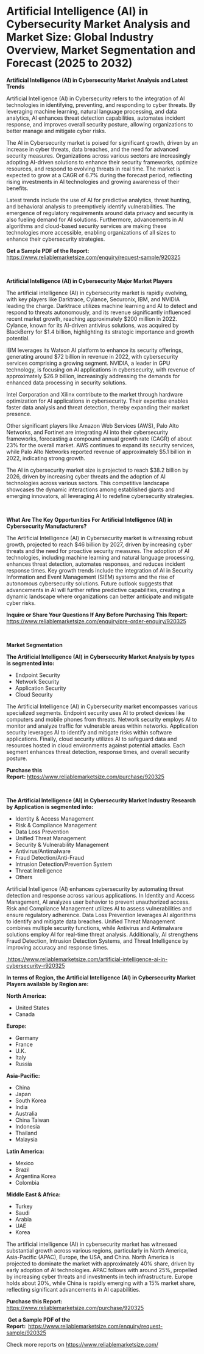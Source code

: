 <p><h1>Artificial Intelligence (AI) in Cybersecurity Market Analysis and Market Size: Global Industry Overview, Market Segmentation and Forecast (2025 to 2032)</h1></p><p><strong>Artificial Intelligence (AI) in Cybersecurity Market Analysis and Latest Trends</strong></p>
<p><p>Artificial Intelligence (AI) in Cybersecurity refers to the integration of AI technologies in identifying, preventing, and responding to cyber threats. By leveraging machine learning, natural language processing, and data analytics, AI enhances threat detection capabilities, automates incident response, and improves overall security posture, allowing organizations to better manage and mitigate cyber risks.</p><p>The AI in Cybersecurity market is poised for significant growth, driven by an increase in cyber threats, data breaches, and the need for advanced security measures. Organizations across various sectors are increasingly adopting AI-driven solutions to enhance their security frameworks, optimize resources, and respond to evolving threats in real time. The market is expected to grow at a CAGR of 6.7% during the forecast period, reflecting rising investments in AI technologies and growing awareness of their benefits.</p><p>Latest trends include the use of AI for predictive analytics, threat hunting, and behavioral analysis to preemptively identify vulnerabilities. The emergence of regulatory requirements around data privacy and security is also fueling demand for AI solutions. Furthermore, advancements in AI algorithms and cloud-based security services are making these technologies more accessible, enabling organizations of all sizes to enhance their cybersecurity strategies.</p></p>
<p><strong>Get a Sample PDF of the Report:&nbsp;</strong> <a href="https://www.reliablemarketsize.com/enquiry/request-sample/920325?utm_campaign=3104&utm_medium=2&utm_source=Github&utm_content=ia&utm_term=11032025&utm_id=artificial-intelligence-ai-in-cybersecurity">https://www.reliablemarketsize.com/enquiry/request-sample/920325</a></p>
<p>&nbsp;</p>
<p><strong>Artificial Intelligence (AI) in Cybersecurity Major Market Players</strong></p>
<p><p>The artificial intelligence (AI) in cybersecurity market is rapidly evolving, with key players like Darktrace, Cylance, Securonix, IBM, and NVIDIA leading the charge. Darktrace utilizes machine learning and AI to detect and respond to threats autonomously, and its revenue significantly influenced recent market growth, reaching approximately $200 million in 2022. Cylance, known for its AI-driven antivirus solutions, was acquired by BlackBerry for $1.4 billion, highlighting its strategic importance and growth potential.</p><p>IBM leverages its Watson AI platform to enhance its security offerings, generating around $72 billion in revenue in 2022, with cybersecurity services comprising a growing segment. NVIDIA, a leader in GPU technology, is focusing on AI applications in cybersecurity, with revenue of approximately $26.9 billion, increasingly addressing the demands for enhanced data processing in security solutions.</p><p>Intel Corporation and Xilinx contribute to the market through hardware optimization for AI applications in cybersecurity. Their expertise enables faster data analysis and threat detection, thereby expanding their market presence.</p><p>Other significant players like Amazon Web Services (AWS), Palo Alto Networks, and Fortinet are integrating AI into their cybersecurity frameworks, forecasting a compound annual growth rate (CAGR) of about 23% for the overall market. AWS continues to expand its security services, while Palo Alto Networks reported revenue of approximately $5.1 billion in 2022, indicating strong growth.</p><p>The AI in cybersecurity market size is projected to reach $38.2 billion by 2026, driven by increasing cyber threats and the adoption of AI technologies across various sectors. This competitive landscape showcases the dynamic interactions among established giants and emerging innovators, all leveraging AI to redefine cybersecurity strategies.</p></p>
<p>&nbsp;</p>
<p><strong>What Are The Key Opportunities For Artificial Intelligence (AI) in Cybersecurity Manufacturers?</strong></p>
<p><p>The Artificial Intelligence (AI) in Cybersecurity market is witnessing robust growth, projected to reach $46 billion by 2027, driven by increasing cyber threats and the need for proactive security measures. The adoption of AI technologies, including machine learning and natural language processing, enhances threat detection, automates responses, and reduces incident response times. Key growth trends include the integration of AI in Security Information and Event Management (SIEM) systems and the rise of autonomous cybersecurity solutions. Future outlook suggests that advancements in AI will further refine predictive capabilities, creating a dynamic landscape where organizations can better anticipate and mitigate cyber risks.</p></p>
<p><strong>Inquire or Share Your Questions If Any Before Purchasing This Report:</strong> <a href="https://www.reliablemarketsize.com/enquiry/pre-order-enquiry/920325?utm_campaign=3104&utm_medium=2&utm_source=Github&utm_content=ia&utm_term=11032025&utm_id=artificial-intelligence-ai-in-cybersecurity">https://www.reliablemarketsize.com/enquiry/pre-order-enquiry/920325</a></p>
<p>&nbsp;</p>
<p><strong>Market Segmentation</strong></p>
<p><strong>The Artificial Intelligence (AI) in Cybersecurity Market Analysis by types is segmented into:</strong></p>
<p><ul><li>Endpoint Security</li><li>Network Security</li><li>Application Security</li><li>Cloud Security</li></ul></p>
<p><p>The Artificial Intelligence (AI) in Cybersecurity market encompasses various specialized segments. Endpoint security uses AI to protect devices like computers and mobile phones from threats. Network security employs AI to monitor and analyze traffic for vulnerable areas within networks. Application security leverages AI to identify and mitigate risks within software applications. Finally, cloud security utilizes AI to safeguard data and resources hosted in cloud environments against potential attacks. Each segment enhances threat detection, response times, and overall security posture.</p></p>
<p><strong>Purchase this Report:&nbsp;</strong><a href="https://www.reliablemarketsize.com/purchase/920325?utm_campaign=3104&utm_medium=2&utm_source=Github&utm_content=ia&utm_term=11032025&utm_id=artificial-intelligence-ai-in-cybersecurity">https://www.reliablemarketsize.com/purchase/920325</a></p>
<p>&nbsp;</p>
<p><strong>The Artificial Intelligence (AI) in Cybersecurity Market Industry Research by Application is segmented into:</strong></p>
<p><ul><li>Identity & Access Management</li><li>Risk & Compliance Management</li><li>Data Loss Prevention</li><li>Unified Threat Management</li><li>Security & Vulnerability Management</li><li>Antivirus/Antimalware</li><li>Fraud Detection/Anti-Fraud</li><li>Intrusion Detection/Prevention System</li><li>Threat Intelligence</li><li>Others</li></ul></p>
<p><p>Artificial Intelligence (AI) enhances cybersecurity by automating threat detection and response across various applications. In Identity and Access Management, AI analyzes user behavior to prevent unauthorized access. Risk and Compliance Management utilizes AI to assess vulnerabilities and ensure regulatory adherence. Data Loss Prevention leverages AI algorithms to identify and mitigate data breaches. Unified Threat Management combines multiple security functions, while Antivirus and Antimalware solutions employ AI for real-time threat analysis. Additionally, AI strengthens Fraud Detection, Intrusion Detection Systems, and Threat Intelligence by improving accuracy and response times.</p></p>
<p><a href="https://www.reliablemarketsize.com/artificial-intelligence-ai-in-cybersecurity-r920325?utm_campaign=3104&utm_medium=2&utm_source=Github&utm_content=ia&utm_term=11032025&utm_id=artificial-intelligence-ai-in-cybersecurity">&nbsp;https://www.reliablemarketsize.com/artificial-intelligence-ai-in-cybersecurity-r920325</a></p>
<p><strong>In terms of Region, the Artificial Intelligence (AI) in Cybersecurity Market Players available by Region are:</strong></p>
<p>
    <p> <strong> North America: </strong>
        <ul>
            <li>United States</li>
            <li>Canada</li>
        </ul>
        </p> 
    <p> <strong> Europe: </strong>
        <ul>
            <li>Germany</li>
            <li>France</li>
            <li>U.K.</li>
            <li>Italy</li>
            <li>Russia</li>
        </ul>
        </p> 
    <p> <strong> Asia-Pacific: </strong>
        <ul>
            <li>China</li>
            <li>Japan</li>
            <li>South Korea</li>
            <li>India</li>
            <li>Australia</li>
            <li>China Taiwan</li>
            <li>Indonesia</li>
            <li>Thailand</li>
            <li>Malaysia</li>
        </ul>
        </p> 
    <p> <strong> Latin America: </strong>
        <ul>
            <li>Mexico</li>
            <li>Brazil</li>
            <li>Argentina Korea</li>
            <li>Colombia</li>
        </ul>
        </p> 
    <p> <strong> Middle East & Africa: </strong>
        <ul>
            <li>Turkey</li>
            <li>Saudi</li>
            <li>Arabia</li>
            <li>UAE</li>
            <li>Korea</li>
        </ul>
    </p>
    </p>
<p><p>The artificial intelligence (AI) in cybersecurity market has witnessed substantial growth across various regions, particularly in North America, Asia-Pacific (APAC), Europe, the USA, and China. North America is projected to dominate the market with approximately 40% share, driven by early adoption of AI technologies. APAC follows with around 25%, propelled by increasing cyber threats and investments in tech infrastructure. Europe holds about 20%, while China is rapidly emerging with a 15% market share, reflecting significant advancements in AI capabilities.</p></p>
<p><strong>Purchase this Report: </strong><a href="https://www.reliablemarketsize.com/purchase/920325?utm_campaign=3104&utm_medium=2&utm_source=Github&utm_content=ia&utm_term=11032025&utm_id=artificial-intelligence-ai-in-cybersecurity">https://www.reliablemarketsize.com/purchase/920325</a></p>
<p>&nbsp;<strong>Get a Sample PDF of the Report:&nbsp;&nbsp;</strong><a href="https://www.reliablemarketsize.com/enquiry/request-sample/920325?utm_campaign=3104&utm_medium=2&utm_source=Github&utm_content=ia&utm_term=11032025&utm_id=artificial-intelligence-ai-in-cybersecurity">https://www.reliablemarketsize.com/enquiry/request-sample/920325</a></p>
<p><strong></strong></p>
<p>Check more reports on <a href="https://www.reliablemarketsize.com/?utm_campaign=3104&utm_medium=2&utm_source=Github&utm_content=ia&utm_term=11032025&utm_id=artificial-intelligence-ai-in-cybersecurity">https://www.reliablemarketsize.com/</a></p>